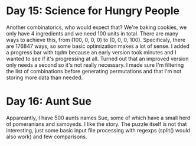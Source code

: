# Day 15: Science for Hungry People

Another combinatorics, who would expect that? We're baking cookies, we only have 4 ingredients
and we need 100 units in total. There are many ways to achieve this, from (100, 0, 0, 0) to
(0, 0, 0, 100). Specificaly, there are 176847 ways, so some basic optimization makes a lot of sense.
I added a progress bar with tqdm because an early version took minutes and I wanted to see if
it's progressing at all. Turned out that an improved version only needs a second so it's not
really necessary. I made sure I'm filtering the list of combinations before generating
permutations and that I'm not storing more data than needed.

# Day 16: Aunt Sue

Appareantly, I have 500 aunts names Sue, some of which have a small herd of pomeranians and samoyeds.
I like the story. The puzzle itself is not that interesting, just some basic input file processing
with regexps (split() would also work) and few comparisons.